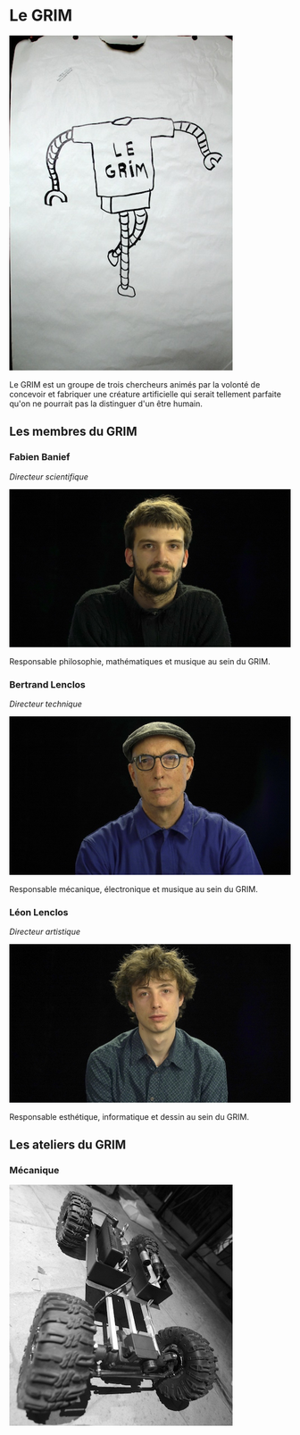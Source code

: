 # Le GRIM

![GRIM](/ressources/photos/GRIM_3_SMALL.jpg)

Le GRIM est un groupe de trois chercheurs animés par la volonté de concevoir et fabriquer une créature artificielle qui serait tellement parfaite qu'on ne pourrait pas la distinguer d'un être humain.

## Les membres du GRIM

### Fabien Banief

*Directeur scientifique*

![Portrait Fabien Banief](/ressources/photos/FABIEN_2_SMALL.jpg)

Responsable philosophie, mathématiques et musique au sein du GRIM.

### Bertrand Lenclos

*Directeur technique*

![Portrait Bertrand Lenclos](/ressources/photos/BERTRAND_1_SMALL.jpg)

Responsable mécanique, électronique et musique au sein du GRIM.

### Léon Lenclos

*Directeur artistique*

![Portrait Léon Lenclos](/ressources/photos/LEON_1_SMALL.jpg)

Responsable esthétique, informatique et dessin au sein du GRIM.




## Les ateliers du GRIM

### Mécanique


![CARO_V2_SMALL](/ressources/photos/CARO_V2_SMALL.jpg)



